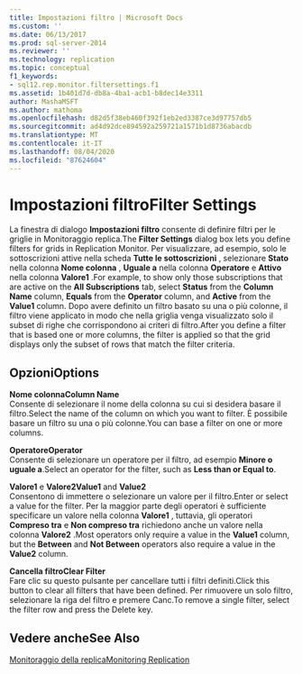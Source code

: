 ```yaml
---
title: Impostazioni filtro | Microsoft Docs
ms.custom: ''
ms.date: 06/13/2017
ms.prod: sql-server-2014
ms.reviewer: ''
ms.technology: replication
ms.topic: conceptual
f1_keywords:
- sql12.rep.monitor.filtersettings.f1
ms.assetid: 1b401d7d-db8a-4ba1-acb1-b8dec14e3311
author: MashaMSFT
ms.author: mathoma
ms.openlocfilehash: d82d5f38eb460f392f1eb2ed3387ce3d97757db5
ms.sourcegitcommit: ad4d92dce894592a259721a1571b1d8736abacdb
ms.translationtype: MT
ms.contentlocale: it-IT
ms.lasthandoff: 08/04/2020
ms.locfileid: "87624604"
---
```

# <a name="filter-settings"></a><span data-ttu-id="0fa06-102">Impostazioni filtro</span><span class="sxs-lookup"><span data-stu-id="0fa06-102">Filter Settings</span></span>
  <span data-ttu-id="0fa06-103">La finestra di dialogo **Impostazioni filtro** consente di definire filtri per le griglie in Monitoraggio replica.</span><span class="sxs-lookup"><span data-stu-id="0fa06-103">The **Filter Settings** dialog box lets you define filters for grids in Replication Monitor.</span></span> <span data-ttu-id="0fa06-104">Per visualizzare, ad esempio, solo le sottoscrizioni attive nella scheda **Tutte le sottoscrizioni** , selezionare **Stato** nella colonna **Nome colonna** , **Uguale a** nella colonna **Operatore** e **Attivo** nella colonna **Valore1** .</span><span class="sxs-lookup"><span data-stu-id="0fa06-104">For example, to show only those subscriptions that are active on the **All Subscriptions** tab, select **Status** from the **Column Name** column, **Equals** from the **Operator** column, and **Active** from the **Value1** column.</span></span> <span data-ttu-id="0fa06-105">Dopo avere definito un filtro basato su una o più colonne, il filtro viene applicato in modo che nella griglia venga visualizzato solo il subset di righe che corrispondono ai criteri di filtro.</span><span class="sxs-lookup"><span data-stu-id="0fa06-105">After you define a filter that is based one or more columns, the filter is applied so that the grid displays only the subset of rows that match the filter criteria.</span></span>  
  
## <a name="options"></a><span data-ttu-id="0fa06-106">Opzioni</span><span class="sxs-lookup"><span data-stu-id="0fa06-106">Options</span></span>  
 <span data-ttu-id="0fa06-107">**Nome colonna**</span><span class="sxs-lookup"><span data-stu-id="0fa06-107">**Column Name**</span></span>  
 <span data-ttu-id="0fa06-108">Consente di selezionare il nome della colonna su cui si desidera basare il filtro.</span><span class="sxs-lookup"><span data-stu-id="0fa06-108">Select the name of the column on which you want to filter.</span></span> <span data-ttu-id="0fa06-109">È possibile basare un filtro su una o più colonne.</span><span class="sxs-lookup"><span data-stu-id="0fa06-109">You can base a filter on one or more columns.</span></span>  
  
 <span data-ttu-id="0fa06-110">**Operatore**</span><span class="sxs-lookup"><span data-stu-id="0fa06-110">**Operator**</span></span>  
 <span data-ttu-id="0fa06-111">Consente di selezionare un operatore per il filtro, ad esempio **Minore o uguale a**.</span><span class="sxs-lookup"><span data-stu-id="0fa06-111">Select an operator for the filter, such as **Less than or Equal to**.</span></span>  
  
 <span data-ttu-id="0fa06-112">**Valore1** e **Valore2**</span><span class="sxs-lookup"><span data-stu-id="0fa06-112">**Value1** and **Value2**</span></span>  
 <span data-ttu-id="0fa06-113">Consentono di immettere o selezionare un valore per il filtro.</span><span class="sxs-lookup"><span data-stu-id="0fa06-113">Enter or select a value for the filter.</span></span> <span data-ttu-id="0fa06-114">Per la maggior parte degli operatori è sufficiente specificare un valore nella colonna **Valore1** , tuttavia, gli operatori **Compreso tra** e **Non compreso tra** richiedono anche un valore nella colonna **Valore2** .</span><span class="sxs-lookup"><span data-stu-id="0fa06-114">Most operators only require a value in the **Value1** column, but the **Between** and **Not Between** operators also require a value in the **Value2** column.</span></span>  
  
 <span data-ttu-id="0fa06-115">**Cancella filtro**</span><span class="sxs-lookup"><span data-stu-id="0fa06-115">**Clear Filter**</span></span>  
 <span data-ttu-id="0fa06-116">Fare clic su questo pulsante per cancellare tutti i filtri definiti.</span><span class="sxs-lookup"><span data-stu-id="0fa06-116">Click this button to clear all filters that have been defined.</span></span> <span data-ttu-id="0fa06-117">Per rimuovere un solo filtro, selezionare la riga del filtro e premere Canc.</span><span class="sxs-lookup"><span data-stu-id="0fa06-117">To remove a single filter, select the filter row and press the Delete key.</span></span>  
  
## <a name="see-also"></a><span data-ttu-id="0fa06-118">Vedere anche</span><span class="sxs-lookup"><span data-stu-id="0fa06-118">See Also</span></span>  
 [<span data-ttu-id="0fa06-119">Monitoraggio della replica</span><span class="sxs-lookup"><span data-stu-id="0fa06-119">Monitoring Replication</span></span>](monitoring-replication.md)  
  
  
